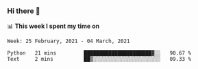 ### Hi there 👋

📊 __This week I spent my time on__
<!--START_SECTION:waka-->
```text
Week: 25 February, 2021 - 04 March, 2021

Python   21 mins         ██████████████████████▓░░   90.67 % 
Text     2 mins          ██▒░░░░░░░░░░░░░░░░░░░░░░   09.33 % 
```
<!--END_SECTION:waka-->
<!--
**SREEHARI-M-S/SREEHARI-M-S** is a ✨ _special_ ✨ repository because its `README.md` (this file) appears on your GitHub profile.

Here are some ideas to get you started:

- 🔭 I’m currently working on ...
- 🌱 I’m currently learning ...
- 👯 I’m looking to collaborate on ...
- 🤔 I’m looking for help with ...
- 💬 Ask me about ...
- 📫 How to reach me: ...
- 😄 Pronouns: ...
- ⚡ Fun fact: ...
-->
